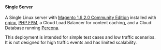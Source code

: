 #### Single Server

  A Single Linux server with
  [Magento 1.9.2.0 Community Edition](http://www.magentocommerce.com/product/community-edition/)
  installed with [nginx](http://nginx.org/en/), [PHP FPM](http://php-fpm.org/about/), a
  Cloud Load Balancer for content caching, and a Cloud Database running
  [Percona](https://www.percona.com/software/mysql-database/percona-server).

  This deployment is intended for simple test cases and low traffic scenarios. It is not
  designed for high traffic events and has limited scalability.
